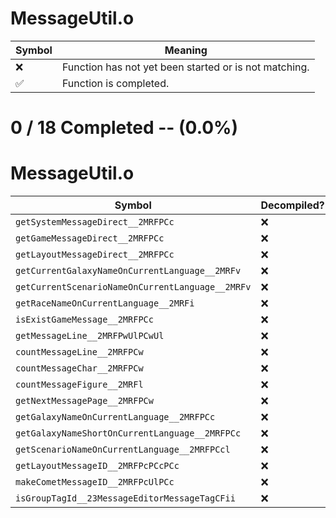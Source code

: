 # MessageUtil.o
| Symbol | Meaning 
| ------------- | ------------- 
| :x: | Function has not yet been started or is not matching. 
| :white_check_mark: | Function is completed. 


# 0 / 18 Completed -- (0.0%)
# MessageUtil.o
| Symbol | Decompiled? |
| ------------- | ------------- |
| `getSystemMessageDirect__2MRFPCc` | :x: |
| `getGameMessageDirect__2MRFPCc` | :x: |
| `getLayoutMessageDirect__2MRFPCc` | :x: |
| `getCurrentGalaxyNameOnCurrentLanguage__2MRFv` | :x: |
| `getCurrentScenarioNameOnCurrentLanguage__2MRFv` | :x: |
| `getRaceNameOnCurrentLanguage__2MRFi` | :x: |
| `isExistGameMessage__2MRFPCc` | :x: |
| `getMessageLine__2MRFPwUlPCwUl` | :x: |
| `countMessageLine__2MRFPCw` | :x: |
| `countMessageChar__2MRFPCw` | :x: |
| `countMessageFigure__2MRFl` | :x: |
| `getNextMessagePage__2MRFPCw` | :x: |
| `getGalaxyNameOnCurrentLanguage__2MRFPCc` | :x: |
| `getGalaxyNameShortOnCurrentLanguage__2MRFPCc` | :x: |
| `getScenarioNameOnCurrentLanguage__2MRFPCcl` | :x: |
| `getLayoutMessageID__2MRFPcPCcPCc` | :x: |
| `makeCometMessageID__2MRFPcUlPCc` | :x: |
| `isGroupTagId__23MessageEditorMessageTagCFii` | :x: |
